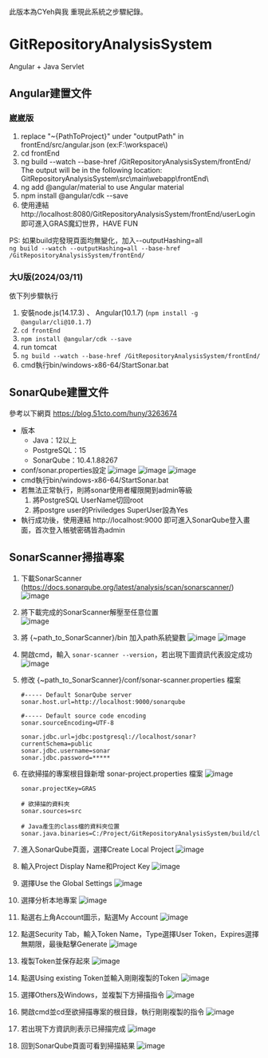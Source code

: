 此版本為CYeh與我 重現此系統之步驟紀錄。
# GitRepositoryAnalysisSystem
Angular + Java Servlet

## Angular建置文件

### 崴崴版
1. replace "~{PathToProject}" under "outputPath" in frontEnd/src/angular.json (ex:F:\\workspace\\)
2. cd frontEnd
3. ng build --watch --base-href /GitRepositoryAnalysisSystem/frontEnd/
    The output will be in the following location:
    GitRepositoryAnalysisSystem\src\main\webapp\frontEnd\
4. ng add @angular/material  to use Angular material
5. npm install @angular/cdk --save
6. 使用連結 http://localhost:8080/GitRepositoryAnalysisSystem/frontEnd/userLogin 即可進入GRAS魔幻世界，HAVE FUN

PS: 如果build完發現頁面均無變化，加入--outputHashing=all <br>
`ng build --watch --outputHashing=all --base-href /GitRepositoryAnalysisSystem/frontEnd/`

### 大U版(2024/03/11)
依下列步驟執行
1. 安裝node.js(14.17.3) 、 Angular(10.1.7) (`npm install -g @angular/cli@10.1.7`)
2. `cd frontEnd`
3. `npm install @angular/cdk --save`
4. run tomcat
5. `ng build --watch --base-href /GitRepositoryAnalysisSystem/frontEnd/`
6. cmd執行bin/windows-x86-64/StartSonar.bat

## SonarQube建置文件
參考以下網頁
https://blog.51cto.com/huny/3263674

- 版本
    - Java：12以上
    - PostgreSQL：15
    - SonarQube：10.4.1.88267
- conf/sonar.properties設定
  ![image](https://github.com/liyo2686/GitRepositoryAnalysisSystem/assets/88961674/5afb9ddd-a9d5-454f-b0f1-931748eab619)
  ![image](https://github.com/liyo2686/GitRepositoryAnalysisSystem/assets/88961674/6b1a0d2a-d420-4d24-aba9-5f8b0a72684d)
  ![image](https://github.com/liyo2686/GitRepositoryAnalysisSystem/assets/88961674/54056845-8305-45e6-876b-bfd71b33620c)
- cmd執行bin/windows-x86-64/StartSonar.bat
- 若無法正常執行，則將sonar使用者權限開到admin等級
    1. 將PostgreSQL UserName切回root
    2. 將postgre user的Priviledges SuperUser設為Yes
- 執行成功後，使用連結
    http://localhost:9000
    即可進入SonarQube登入畫面，首次登入帳號密碼皆為admin

## SonarScanner掃描專案
1. 下載SonarScanner (https://docs.sonarqube.org/latest/analysis/scan/sonarscanner/)
    ![image](https://github.com/liyo2686/GitRepositoryAnalysisSystem/assets/88961674/3d45ece9-bf6d-4838-9f25-6b5b66bf9aa5)
   
2. 將下載完成的SonarScanner解壓至任意位置 <br>
    ![image](https://github.com/liyo2686/GitRepositoryAnalysisSystem/assets/88961674/0133adf1-b437-4283-b694-c52ab0879008)
   
3. 將 {~path_to_SonarScanner}/bin 加入path系統變數
    ![image](https://github.com/liyo2686/GitRepositoryAnalysisSystem/assets/88961674/56df68f1-25d3-4298-8eb8-ce5308e306d0)
    ![image](https://github.com/liyo2686/GitRepositoryAnalysisSystem/assets/88961674/461d80d7-a75e-4601-aad1-e3acf04e1516)

4. 開啟cmd，輸入 `sonar-scanner --version`，若出現下圖資訊代表設定成功
    ![image](https://github.com/liyo2686/GitRepositoryAnalysisSystem/assets/88961674/dba7bffc-103e-42e1-bacd-8067cc4572ff)

5. 修改 {~path_to_SonarScanner}/conf/sonar-scanner.properties 檔案
     ```
    #----- Default SonarQube server
    sonar.host.url=http://localhost:9000/sonarqube

    #----- Default source code encoding
    sonar.sourceEncoding=UTF-8

    sonar.jdbc.url=jdbc:postgresql://localhost/sonar?currentSchema=public
    sonar.jdbc.username=sonar
    sonar.jdbc.password=*****
    ```

6. 在欲掃描的專案根目錄新增 sonar-project.properties 檔案
    ![image](https://github.com/liyo2686/GitRepositoryAnalysisSystem/assets/88961674/79de1e46-da58-47f7-bf8f-884f60a814a8)

    ```
    sonar.projectKey=GRAS
    
    # 欲掃描的資料夾
    sonar.sources=src
    
    # Java產生的class檔的資料夾位置
    sonar.java.binaries=C:/Project/GitRepositoryAnalysisSystem/build/classes
    ```

8. 進入SonarQube頁面，選擇Create Local Project
    ![image](https://github.com/liyo2686/GitRepositoryAnalysisSystem/assets/88961674/b56f0955-3a82-4503-b41e-9b9b20adf0c9)

9. 輸入Project Display Name和Project Key
    ![image](https://github.com/liyo2686/GitRepositoryAnalysisSystem/assets/88961674/96f8a4ac-f71d-4dee-956f-ca9a3c4abe1d)

10. 選擇Use the Global Settings
    ![image](https://github.com/liyo2686/GitRepositoryAnalysisSystem/assets/88961674/5532a5cf-c135-4d2a-8039-c0e124003185)

11. 選擇分析本地專案
    ![image](https://github.com/liyo2686/GitRepositoryAnalysisSystem/assets/88961674/29cee81d-8481-43a8-853b-e0121c630f59)

12. 點選右上角Account圖示，點選My Account
    ![image](https://github.com/liyo2686/GitRepositoryAnalysisSystem/assets/88961674/118acba7-a463-4351-979f-4df902db9a8b)

13. 點選Security Tab，輸入Token Name，Type選擇User Token，Expires選擇無期限，最後點擊Generate
    ![image](https://github.com/liyo2686/GitRepositoryAnalysisSystem/assets/88961674/ff142e6f-728e-46aa-a0b1-3d4b64429bca)

14. 複製Token並保存起來
    ![image](https://github.com/liyo2686/GitRepositoryAnalysisSystem/assets/88961674/75cde8dd-9e75-41c6-a497-070b4d1a3c92)

15. 點選Using existing Token並輸入剛剛複製的Token
    ![image](https://github.com/liyo2686/GitRepositoryAnalysisSystem/assets/88961674/d33f924d-a84b-4f65-829e-1df4cf05c7fa)

16. 選擇Others及Windows，並複製下方掃描指令
    ![image](https://github.com/liyo2686/GitRepositoryAnalysisSystem/assets/88961674/66e169f9-b329-4df2-9d3f-2648212c91a8)

17. 開啟cmd並cd至欲掃描專案的根目錄，執行剛剛複製的指令
    ![image](https://github.com/liyo2686/GitRepositoryAnalysisSystem/assets/88961674/0487331c-0610-4c30-a6fb-422bea94be63)

18. 若出現下方資訊則表示已掃描完成
    ![image](https://github.com/liyo2686/GitRepositoryAnalysisSystem/assets/88961674/6ab31762-31fe-4b2f-8dc8-fa78130286ab)

19. 回到SonarQube頁面可看到掃描結果
    ![image](https://github.com/liyo2686/GitRepositoryAnalysisSystem/assets/88961674/b3d9f0bc-d43b-4078-9147-3846363796e9)
